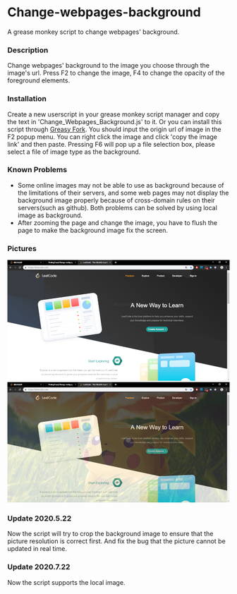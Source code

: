 # Change-webpages-background
A grease monkey script to change webpages' background.

### Description
Change webpages' background to the image you choose through the image's url. Press F2 to change the image, F4 to change the opacity of the foreground elements.

### Installation
Create a new userscript in your grease monkey script manager and copy the text in 'Change_Webpages_Background.js' to it. Or you can install this script through [Greasy Fork](https://greasyfork.org/en/scripts/389529-change-webpages-background-%E6%94%B9%E5%8F%98%E7%BD%91%E9%A1%B5%E7%9A%84%E8%83%8C%E6%99%AF).
You should input the origin url of image in the F2 popup menu. You can right click the image and click 'copy the image link' and then paste. Pressing F6 will pop up a file selection box, please select a file of image type as the background.

### Known Problems
* Some online images may not be able to use as background because of the limitations of their servers, and some web pages may not display the background image properly because of cross-domain rules on their servers(such as github). Both problems can be solved by using local image as background.
* After zooming the page and change the image, you have to flush the page to make the background image fix the screen.

### Pictures
![Before](https://github.com/ZimingYuan/Change-webpages-background/blob/master/Before.jpg)
![After](https://github.com/ZimingYuan/Change-webpages-background/blob/master/After.jpg)

### Update 2020.5.22
Now the script will try to crop the background image to ensure that the picture resolution is correct first.
And fix the bug that the picture cannot be updated in real time.

### Update 2020.7.22
Now the script supports the local image.
